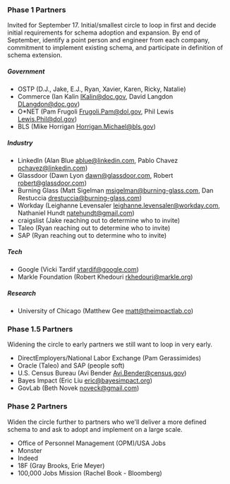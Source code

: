 ### Phase 1 Partners
Invited for September 17. Initial/smallest circle to loop in first and decide initial requirements for schema adoption and expansion. By end of September, identify a point person and engineer from each company, commitment to implement existing schema, and participate in definition of schema extension.

##### Government
* OSTP (D.J., Jake, E.J., Ryan, Xavier, Karen, Ricky, Natalie)
* Commerce (Ian Kalin <IKalin@doc.gov>, David Langdon <DLangdon@doc.gov>)
* O*NET (Pam Frugoli <Frugoli.Pam@dol.gov>, Phil Lewis <Lewis.Phil@dol.gov>)
* BLS (Mike Horrigan <Horrigan.Michael@bls.gov>)

##### Industry
* LinkedIn (Alan Blue <ablue@linkedin.com>, Pablo Chavez <pchavez@linkedin.com>)
* Glassdoor (Dawn Lyon <dawn@glassdoor.com>, Robert <robert@glassdoor.com>)
* Burning Glass (Matt Sigelman <msigelman@burning-glass.com>, Dan Restuccia <drestuccia@burning-glass.com>)
* Workday (Leighanne Levensaler <leighanne.levensaler@workday.com>, Nathaniel Hundt <natehundt@gmail.com>)
* craigslist (Jake reaching out to determine who to invite)
* Taleo (Ryan reaching out to determine who to invite)
* SAP (Ryan reaching out to determine who to invite)

##### Tech
* Google (Vicki Tardif <vtardif@google.com>)
* Markle Foundation (Robert Khedouri <rkhedouri@markle.org>)

##### Research
* University of Chicago (Matthew Gee <matt@theimpactlab.co>)

### Phase 1.5 Partners
Widening the circle to early partners we still want to loop in very early.
* DirectEmployers/National Labor Exchange (Pam Gerassimides)
* Oracle (Taleo) and SAP (people soft)
* U.S. Census Bureau (Avi Bender <Avi.Bender@census.gov>)
* Bayes Impact (Eric Liu <eric@bayesimpact.org>)
* GovLab (Beth Novek <noveck@gmail.com>)

### Phase 2 Partners
Widen the circle further to partners who we'll deliver a more defined schema to and ask to adopt and implement on a large scale.
* Office of Personnel Management (OPM)/USA Jobs
* Monster
* Indeed
* 18F (Gray Brooks, Erie Meyer)
* 100,000 Jobs Mission (Rachel Book - Bloomberg)
